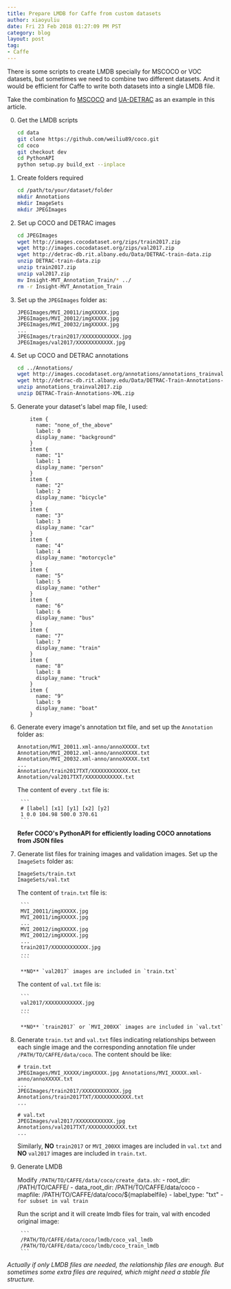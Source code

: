 ```yaml
---
title: Prepare LMDB for Caffe from custom datasets
author: xiaoyuliu
date: Fri 23 Feb 2018 01:27:09 PM PST
category: blog
layout: post
tag:
- Caffe
---
```


There is some scripts to create LMDB specially for MSCOCO or VOC datasets, but sometimes we need to combine two different datasets. And it would be efficient for Caffe to write both datasets into a single LMDB file.

Take the combination fo [MSCOCO][1] and [UA-DETRAC][2] as an example in this article.

0. Get the LMDB scripts

    ```sh
    cd data
    git clone https://github.com/weiliu89/coco.git
    cd coco
    git checkout dev
    cd PythonAPI
    python setup.py build_ext --inplace
    ```

1. Create folders required

    ```sh
    cd /path/to/your/dataset/folder
    mkdir Annotations
    mkdir ImageSets
    mkdir JPEGImages
    ```

2. Set up COCO and DETRAC images

    ```sh
    cd JPEGImages
    wget http://images.cocodataset.org/zips/train2017.zip
    wget http://images.cocodataset.org/zips/val2017.zip
    wget http://detrac-db.rit.albany.edu/Data/DETRAC-train-data.zip
    unzip DETRAC-train-data.zip
    unzip train2017.zip
    unzip val2017.zip
    mv Insight-MVT_Annotation_Train/* ../
    rm -r Insight-MVT_Annotation_Train
    ```

3. Set up the `JPEGImages` folder as:

    ```
    JPEGImages/MVI_20011/imgXXXXX.jpg
    JPEGImages/MVI_20012/imgXXXXX.jpg
    JPEGImages/MVI_20032/imgXXXXX.jpg
    ...
    JPEGImages/train2017/XXXXXXXXXXXX.jpg
    JPEGImages/val2017/XXXXXXXXXXXX.jpg
    ```

4. Set up COCO and DETRAC annotations

    ```sh
    cd ../Annotations/
    wget http://images.cocodataset.org/annotations/annotations_trainval2017.zip
    wget http://detrac-db.rit.albany.edu/Data/DETRAC-Train-Annotations-XML.zip
    unzip annotations_trainval2017.zip
    unzip DETRAC-Train-Annotations-XML.zip
    ```

5. Generate your dataset's label map file, I used:

    ```
        item {
          name: "none_of_the_above"
          label: 0
          display_name: "background"
        }
        item {
          name: "1"
          label: 1
          display_name: "person"
        }
        item {
          name: "2"
          label: 2
          display_name: "bicycle"
        }
        item {
          name: "3"
          label: 3
          display_name: "car"
        }
        item {
          name: "4"
          label: 4
          display_name: "motorcycle"
        }
        item {
          name: "5"
          label: 5
          display_name: "other"
        }
        item {
          name: "6"
          label: 6
          display_name: "bus"
        }
        item {
          name: "7"
          label: 7
          display_name: "train"
        }
        item {
          name: "8"
          label: 8
          display_name: "truck"
        }
        item {
          name: "9"
          label: 9
          display_name: "boat"
        }

    ```

6. Generate every image's annotation txt file, and set up the `Annotation` folder as:

    ```
    Annotation/MVI_20011.xml-anno/annoXXXXX.txt
    Annotation/MVI_20012.xml-anno/annoXXXXX.txt
    Annotation/MVI_20032.xml-anno/annoXXXXX.txt
    ...
    Annotation/train2017TXT/XXXXXXXXXXXX.txt
    Annotation/val2017TXT/XXXXXXXXXXXX.txt
    ```
    
    The content of every `.txt` file is:

        ```
        # [label] [x1] [y1] [x2] [y2]
        1 0.0 104.98 500.0 370.61
        ```
    **Refer COCO's PythonAPI for efficiently loading COCO annotations from JSON files**

7. Generate list files for training images and validation images. Set up the `ImageSets` folder as:

    ```
    ImageSets/train.txt
    ImageSets/val.txt
    ```
    The content of `train.txt` file is:

        ```
        MVI_20011/imgXXXXX.jpg
        MVI_20011/imgXXXXX.jpg
        ...
        MVI_20012/imgXXXXX.jpg
        MVI_20012/imgXXXXX.jpg
        ...
        train2017/XXXXXXXXXXXX.jpg
        ...
        ```

        **NO** `val2017` images are included in `train.txt`

    The content of `val.txt` file is:

        ```
        val2017/XXXXXXXXXXXX.jpg
        ...
        ```

        **NO** `train2017` or `MVI_200XX` images are included in `val.txt`

8. Generate `train.txt` and `val.txt` files indicating relationships between each single image and the corresponding annotation file under `/PATH/TO/CAFFE/data/coco`. The content should be like:

    ```
    # train.txt
    JPEGImages/MVI_XXXXX/imgXXXXX.jpg Annotations/MVI_XXXXX.xml-anno/annoXXXXX.txt
    ...
    JPEGImages/train2017/XXXXXXXXXXXX.jpg Annotations/train2017TXT/XXXXXXXXXXXX.txt
    ...

    # val.txt
    JPEGImages/val2017/XXXXXXXXXXXX.jpg Annotations/val2017TXT/XXXXXXXXXXXX.txt
    ...
    ```

    Similarly, **NO** `train2017` or `MVI_200XX` images are included in `val.txt` and **NO** `val2017` images are included in `train.txt`.

8. Generate LMDB

    Modify `/PATH/TO/CAFFE/data/coco/create_data.sh`:
        - root_dir: /PATH/TO/CAFFE/
        - data_root_dir: /PATH/TO/CAFFE/data/coco
        - mapfile: /PATH/TO/CAFFE/data/coco/${maplabelfile}
        - label_type: "txt"
        - `for subset in val train`
    
    Run the script and it will create lmdb files for train, val with encoded original image:

        ```
        /PATH/TO/CAFFE/data/coco/lmdb/coco_val_lmdb
        /PATH/TO/CAFFE/data/coco/lmdb/coco_train_lmdb
        ```

*Actually if only LMDB files are needed, the relationship files are enough. But sometimes some extra files are required, which might need a stable file structure.*




[1]: http://cocodataset.org/#home
[2]: http://detrac-db.rit.albany.edu/

